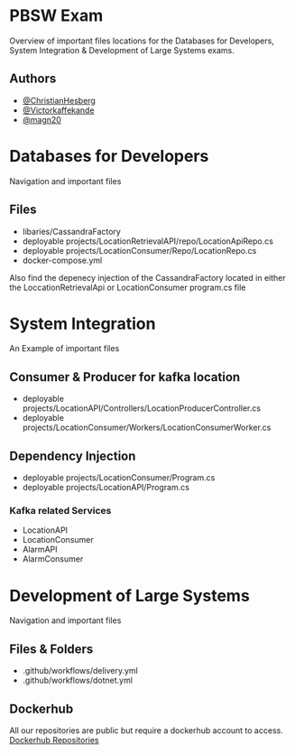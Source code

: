 
# PBSW Exam

Overview of important files locations for the Databases for Developers, System Integration & Development of Large Systems exams.

## Authors

- [@ChristianHesberg](https://www.github.com/ChristianHesberg)
- [@Victorkaffekande](https://www.github.com/Victorkaffekande)
- [@magn20](https://www.github.com/magn20)

# Databases for Developers 
Navigation and important files 
## Files 
- libaries/CassandraFactory
- deployable projects/LocationRetrievalAPI/repo/LocationApiRepo.cs
- deployable projects/LocationConsumer/Repo/LocationRepo.cs
- docker-compose.yml

Also find the depenecy injection of the CassandraFactory located in either the LoccationRetrievalApi or LocationConsumer program.cs file

# System Integration
An Example of important files 
## Consumer & Producer for kafka location
- deployable projects/LocationAPI/Controllers/LocationProducerController.cs
- deployable projects/LocationConsumer/Workers/LocationConsumerWorker.cs
## Dependency Injection 
- deployable projects/LocationConsumer/Program.cs
- deployable projects/LocationAPI/Program.cs

### Kafka related Services
- LocationAPI
- LocationConsumer
- AlarmAPI
- AlarmConsumer
  
# Development of Large Systems
Navigation and important files 
## Files & Folders
- .github/workflows/delivery.yml
- .github/workflows/dotnet.yml
## Dockerhub
All our repositories are public but require a dockerhub account to access. 
[Dockerhub Repositories](https://hub.docker.com/repositories/magnusovergaard)

